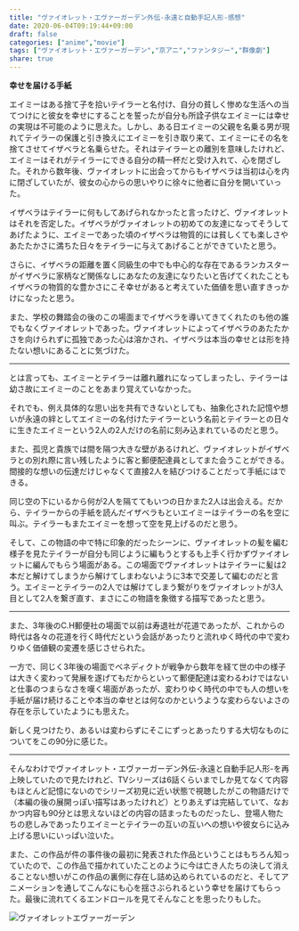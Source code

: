 ```yaml
---
title: "ヴァイオレット・エヴァーガーデン外伝-永遠と自動手記人形-感想"
date: 2020-06-04T09:19:44+09:00
draft: false
categories: ["anime","movie"]
tags: ["ヴァイオレット・エヴァーガーデン","京アニ","ファンタジー","群像劇"]
share: true
---
```

**幸せを届ける手紙**  

エイミーはある捨て子を拾いテイラーと名付け、自分の貧しく惨めな生活への当てつけにと彼女を幸せにすることを誓ったが自分も所詮子供なエイミーには幸せの実現は不可能のように思えた。しかし、ある日エイミーの父親を名乗る男が現れてテイラーの保護と引き換えにエイミーを引き取り来て、エイミーにその名を捨てさせてイザベラと名乗らせた。それはテイラーとの離別を意味したけれど、エイミーはそれがテイラーにできる自分の精一杯だと受け入れて、心を閉ざした。それから数年後、ヴァイオレットに出会ってからもイザベラは当初は心を内に閉ざしていたが、彼女の心からの思いやりに徐々に他者に自分を開いていった。

イザベラはテイラーに何もしてあげられなかったと言ったけど、ヴァイオレットはそれを否定した。イザベラがヴァイオレットの初めての友達になってそうしてあげたように、エイミーであった頃のイザベラは物質的には貧しくても楽しさやあたたかさに満ちた日々をテイラーに与えてあげることができていたと思う。

さらに、イザベラの距離を置く同級生の中でも中心的な存在であるランカスターがイザベラに家柄など関係なしにあなたの友達になりたいと告げてくれたこともイザベラの物質的な豊かさにこそ幸せがあると考えていた価値を思い直すきっかけになったと思う。

また、学校の舞踏会の後のこの場面までイザベラを導いてきてくれたのも他の誰でもなくヴァイオレットであった。ヴァイオレットによってイザベラのあたたかさを向けられずに孤独であった心は溶かされ、イザベラは本当の幸せとは形を持たない想いにあることに気づけた。
***
とは言っても、エイミーとテイラーは離れ離れになってしまったし、テイラーは幼さ故にエイミーのことをあまり覚えていなかった。

それでも、例え具体的な思い出を共有できないとしても、抽象化された記憶や想いが永遠の絆としてエイミーの名付けたテイラーという名前とテイラーとの日々に生きたエイミーという2人の2人だけの名前に刻み込まれているのだと思う。

また、孤児と貴族では間を隔つ大きな壁があるけれど、ヴァイオレットがイザベラとの別れ際に言い残したように客と郵便配達員としてまた会うことができる。間接的な想いの伝達だけじゃなくて直接2人を結びつけることだって手紙にはできる。

同じ空の下にいるから何が2人を隔ててもいつの日かまた2人は出会える。だから、テイラーからの手紙を読んだイザベラもといエイミーはテイラーの名を空に叫ぶ。テイラーもまたエイミーを想って空を見上げるのだと思う。

そして、この物語の中で特に印象的だったシーンに、ヴァイオレットの髪を編む様子を見たテイラーが自分も同じように編もうとするも上手く行かずヴァイオレットに編んでもらう場面がある。この場面でヴァイオレットはテイラーに髪は2本だと解けてしまうから解けてしまわないように3本で交差して編むのだと言う。エイミーとテイラーの2人では解けてしまう繋がりをヴァイオレットが3人目として2人を繋ぎ直す、まさにこの物語を象徴する描写であったと思う。
***
また、3年後のC.H郵便社の場面で以前は寿退社が花道であったが、これからの時代は各々の花道を行く時代だという会話があったりと流れゆく時代の中で変わりゆく価値観の変遷を感じさせられた。

一方で、同じく3年後の場面でベネディクトが戦争から数年を経て世の中の様子は大きく変わって発展を遂げてもだからといって郵便配達は変わるわけではないと仕事のつまらなさを嘆く場面があったが、変わりゆく時代の中でも人の想いを手紙が届け続けることや本当の幸せとは何なのかというような変わらないよさの存在を示していたようにも思えた。
 
新しく見つけたり、あるいは変わらずにそこにずっとあったりする大切なものについてをこの90分に感じた。
***
そんなわけでヴァイオレット・エヴァーガーデン外伝-永遠と自動手記人形-を再上映していたので見たけれど、TVシリーズは6話くらいまでしか見てなくて内容もほとんど記憶にないのでシリーズ初見に近い状態で視聴したがこの物語だけで（本編の後の展開っぽい描写はあったけれど）とりあえずは完結していて、なおかつ内容も90分とは思えないほどの内容の詰まったものだったし、登場人物たちの悲しみであったりエイミーとテイラーの互いの互いへの想いや彼女らに込み上げる思いにいっぱい泣いた。  

また、この作品が件の事件後の最初に発表された作品ということはもちろん知っていたので、この作品で描かれていたことのように今は亡き人たちの決して消えることない想いがこの作品の裏側に存在し詰め込められているのだと、そしてアニメーションを通してこんなにも心を揺さぶられるという幸せを届けてもらった。最後に流れてくるエンドロールを見てそんなことを思ったりもした。
  
![ヴァイオレットエヴァーガーデン](\ヴァイオレット・エヴァーガーデン.jpg)